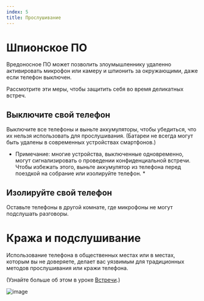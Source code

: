```yaml
---
index: 5
title: Прослушивание
---
```

# Шпионское ПО

Вредоносное ПО может позволить злоумышленнику удаленно активировать микрофон или камеру и шпионить за окружающими, даже если телефон выключен.

Рассмотрите эти меры, чтобы защитить себя во время деликатных встреч.

## Выключите свой телефон

Выключите все телефоны и выньте аккумуляторы, чтобы убедиться, что их нельзя использовать для прослушивания. (Батареи не всегда могут быть удалены в современных устройствах смартфонов.)

* Примечание: многие устройства, выключенные одновременно, могут сигнализировать о проведении конфиденциальной встречи. Чтобы избежать этого, выньте аккумулятор из телефона перед поездкой на собрание или изолируйте телефон. *

## Изолируйте свой телефон

Оставьте телефоны в другой комнате, где микрофоны не могут подслушать разговоры.

# Кража и подслушивание

Использование телефона в общественных местах или в местах, которым вы не доверяете, делает вас уязвимым для традиционных методов прослушивания или кражи телефона.

(Узнайте больше об этом в уроке [Встречи](umbrella://work/meetings).)

![image](mobile5.png)